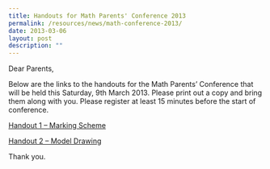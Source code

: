 ```yaml
---
title: Handouts for Math Parents' Conference 2013
permalink: /resources/news/math-conference-2013/
date: 2013-03-06
layout: post
description: ""
---
```

Dear Parents,

Below are the links to the handouts for the Math Parents’ Conference that will be held this Saturday, 9th March 2013. Please print out a copy and bring them along with you. Please register at least 15 minutes before the start of conference.

[Handout 1 – Marking Scheme](http://dl.dropbox.com/u/3806267/Math%20Conference%202013%20Marking%20Scheme.pdf)

[Handout 2 – Model Drawing](http://dl.dropbox.com/u/3806267/Math%20Conference%202013%20Model%20Drawing.pdf)

Thank you.